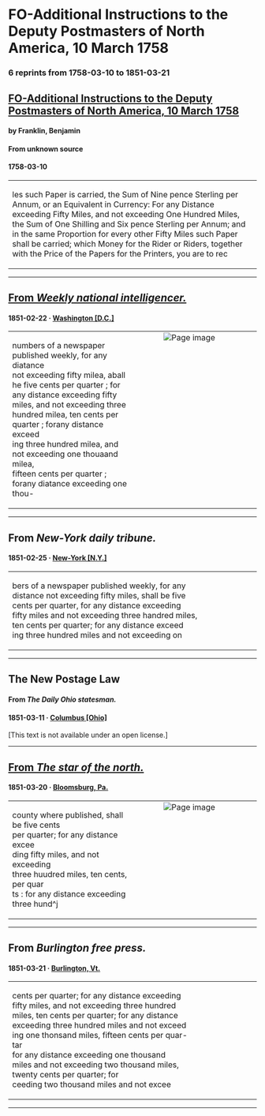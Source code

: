 
# FO-Additional Instructions to the Deputy Postmasters of North America, 10 March 1758

### 6 reprints from 1758-03-10 to 1851-03-21

## [FO-Additional Instructions to the Deputy Postmasters of North America, 10 March 1758](https://founders.archives.gov/documents/Franklin/01-07-02-0167)

#### by Franklin, Benjamin

#### From unknown source

#### 1758-03-10

<table style="width: 100%;"><tr><td style="width: 50%">

les such Paper is carried, the Sum of Nine pence Sterling per Annum, or an Equivalent in Currency: For any Distance exceeding Fifty Miles, and not exceeding One Hundred Miles, the Sum of One Shilling and Six pence Sterling per Annum; and in the same Proportion for every other Fifty Miles such Paper shall be carried; which Money for the Rider or Riders, together with the Price of the Papers for the Printers, you are to rec
</td></tr></table>

---

## [From _Weekly national intelligencer._](https://chroniclingamerica.loc.gov/lccn/sn83045784/1851-02-22/ed-1/seq-4)

#### 1851-02-22 &middot; [Washington [D.C.]](http://dbpedia.org/resource/Washington%2C_D.C.)

<table style="width: 100%;"><tr><td style="width: 50%">

  
numbers of a newspaper published weekly, for any diatance  
not exceeding fifty milea, aball he five cents per quarter ; for  
any distance exceeding fifty miles, and not exceeding three  
hundred milea, ten cents per quarter ; forany distance exceed­  
ing three hundred milea, and not exceeding one thouaand milea,  
fifteen cents per quarter ; forany diatance exceeding one thou-
</td><td style="width: 50%; max-height: 75%; margin: auto; display: block;">
<img alt="Page image" src="https://chroniclingamerica.loc.gov/iiif/2/dlc_firedrake_ver01%2Fdata%2Fsn83045784%2F00415661599%2F1851022201%2F0542.jp2/pct:5.592447,28.689025,15.110449,2.882922/!600,600/0/default.jpg"/>
</td>
</tr></table>

---

## From _New-York daily tribune._

#### 1851-02-25 &middot; [New-York [N.Y.]](http://dbpedia.org/resource/New_York_City)

<table style="width: 100%;"><tr><td style="width: 50%">

  
bers of a newspaper published weekly, for any  
distance not exceeding fifty miles, shall be five  
cents per quarter, for any distance exceeding  
fifty miles and not exceeding three handred miles,  
ten cents per quarter; for any distance exceed­  
ing three hundred miles and not exceeding on
</td></tr></table>

---

## The New Postage Law

#### From _The Daily Ohio statesman._

#### 1851-03-11 &middot; [Columbus [Ohio]](http://dbpedia.org/resource/Columbus%2C_Ohio)

[This text is not available under an open license.]

---

## [From _The star of the north._](https://chroniclingamerica.loc.gov/lccn/sn85025182/1851-03-20/ed-1/seq-1)

#### 1851-03-20 &middot; [Bloomsburg, Pa.](http://dbpedia.org/resource/Bloomsburg%2C_Pennsylvania)

<table style="width: 100%;"><tr><td style="width: 50%">

  
county where published, shall be five cents  
per quarter; for any distance excee­  
ding fifty miles, and not exceeding  
three huudred miles, ten cents, per quar­  
ts : for any distance exceeding three hund^j
</td><td style="width: 50%; max-height: 75%; margin: auto; display: block;">
<img alt="Page image" src="https://chroniclingamerica.loc.gov/iiif/2/pst_hershey_ver01%2Fdata%2Fsn85025182%2F00296028393%2F1851032001%2F0178.jp2/pct:20.029317,27.930683,11.715040,2.761561/!600,600/0/default.jpg"/>
</td>
</tr></table>

---

## From _Burlington free press._

#### 1851-03-21 &middot; [Burlington, Vt.](http://dbpedia.org/resource/Burlington%2C_Vermont)

<table style="width: 100%;"><tr><td style="width: 50%">

  
cents per quarter; for any distance exceeding  
fifty miles, and not exceeding three hundred  
miles, ten cents per quarter; for any distance  
exceeding three hundred miles and not exceed­  
ing one thonsand miles, fifteen cents per quar-  
tar  
for any distance exceeding one thousand  
miles and not exceeding two thousand miles,  
twenty cents per quarter; for  
ceeding two thousand miles and not excee
</td></tr></table>

---

